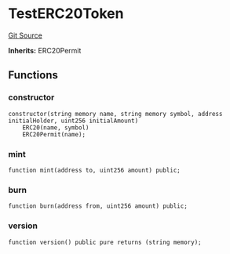 # TestERC20Token
[Git Source](https://github.com/suberra/funnel-contracts/blob/59c542a5eca5681850b213a7c7430da0cfa78c32/src/mocks/TestERC20Token.sol)

**Inherits:**
ERC20Permit


## Functions
### constructor


```solidity
constructor(string memory name, string memory symbol, address initialHolder, uint256 initialAmount)
    ERC20(name, symbol)
    ERC20Permit(name);
```

### mint


```solidity
function mint(address to, uint256 amount) public;
```

### burn


```solidity
function burn(address from, uint256 amount) public;
```

### version


```solidity
function version() public pure returns (string memory);
```

